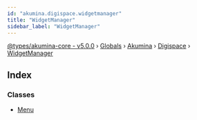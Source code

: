 ```yaml
---
id: "akumina.digispace.widgetmanager"
title: "WidgetManager"
sidebar_label: "WidgetManager"
---
```


[@types/akumina-core - v5.0.0](../index.md) › [Globals](../globals.md) › [Akumina](akumina.md) › [Digispace](akumina.digispace.md) › [WidgetManager](akumina.digispace.widgetmanager.md)

## Index

### Classes

* [Menu](../classes/akumina.digispace.widgetmanager.menu.md)
